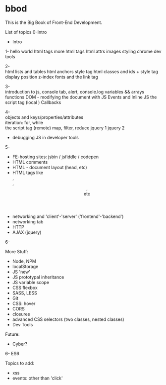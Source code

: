 # bbod

This is the Big Book of Front-End Development.

List of topics
0-Intro  
  - Intro

1-
  hello world
  html tags 
  more html tags 
  html attrs
  images
  styling
  chrome dev tools

2-  
  html lists and tables 
  html anchors 
  style tag
  html classes and ids + style tag
  display
  position
  z-index
  fonts and the link tag
  
3-  
  introduction to js, console tab, alert, console.log
  variables && arrays
  functions 
  DOM - modifying the document with JS 
  Events and Inline JS
  the script tag (local ) 
  Callbacks
  
4-  
  objects and keys/properties/attributes   
  iteration: for, while     
  the script tag (remote) 
  map, filter, reduce
  jquery 1 
  jquery 2 
  - debugging JS in developer tools 

5- 
  - FE-hosting sites: jsbin / jsfiddle / codepen
  - HTML comments 
  - HTML - document layout (head, etc)  
  - HTML tags like <section>, <article>, <header>, <footer> etc 
  - networking and 'client'-'server' ('frontend'-'backend')
  - networking tab 
  - HTTP
  - AJAX (jquery)

6-



   
More Stuff:
  - Node, NPM
  - localStorage 
  - JS 'new' 
  - JS prototypal inheritance 
  - JS variable scope 
  - CSS flexbox
  - SASS, LESS 
  - Git 
  - CSS: hover  
  - CORS 
  - closures
  - advanced CSS selectors (two classes, nested classes)
  - Dev Tools 

Future:
  - Cyber? 

6-
  ES6 


Topics to add:
- xss 
- events: other than 'click'



